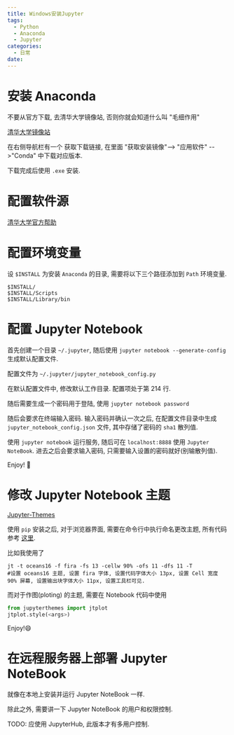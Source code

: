 ```yaml
---
title: Windows安装Jupyter
tags:
  - Python
  - Anaconda
  - Jupyter
categories:
  - 日常
date:
---
```


<!--more-->

# 安装 Anaconda

不要从官方下载, 去清华大学镜像站, 否则你就会知道什么叫 "毛细作用"

[清华大学镜像站](https://mirrors.tuna.tsinghua.edu.cn)

在右侧导航栏有一个 获取下载链接, 在里面 "获取安装镜像"--> "应用软件" -->"Conda" 中下载对应版本.

下载完成后使用 `.exe` 安装.

# 配置软件源

[清华大学官方帮助](https://mirrors.tuna.tsinghua.edu.cn/help/anaconda)

# 配置环境变量

设 `$INSTALL` 为安装 `Anaconda` 的目录, 需要将以下三个路径添加到 `Path` 环境变量.

```
$INSTALL/
$INSTALL/Scripts
$INSTALL/Library/bin
```

# 配置 Jupyter Notebook

首先创建一个目录 `~/.jupyter`, 随后使用 `jupyter notebook --generate-config` 生成默认配置文件.

配置文件为 `~/.jupyter/jupyter_notebook_config.py`

在默认配置文件中, 修改默认工作目录. 配置项处于第 214 行.

随后需要生成一个密码用于登陆, 使用 `jupyter notebook password`

随后会要求在终端输入密码. 输入密码并确认一次之后, 在配置文件目录中生成 `jupyter_notebook_config.json` 文件, 其中存储了密码的 `sha1` 散列值.

使用 `jupyter notebook` 运行服务, 随后可在 `localhost:8888` 使用 `Jupyter NoteBook`. 进去之后会要求输入密码, 只需要输入设置的密码就好(别输散列值).

Enjoy! 🙂

# 修改 Jupyter Notebook 主题

[Jupyter-Themes](https://github.com/dunovank/jupyter-themes)

使用 `pip` 安装之后, 对于浏览器界面, 需要在命令行中执行命名更改主题, 所有代码参考 [这里](https://github.com/dunovank/jupyter-themes#command-line-usage).

比如我使用了

```
jt -t oceans16 -f fira -fs 13 -cellw 90% -ofs 11 -dfs 11 -T
#设置 oceans16 主题, 设置 fira 字体, 设置代码字体大小 13px, 设置 Cell 宽度 90% 屏幕, 设置输出块字体大小 11px, 设置工具栏可见.
```

而对于作图(ploting) 的主题, 需要在 Notebook 代码中使用

```py
from jupyterthemes import jtplot
jtplot.style(<args>)
```

Enjoy!😄

# 在远程服务器上部署 Jupyter NoteBook

就像在本地上安装并运行 Jupyter NoteBook 一样.

除此之外, 需要讲一下 Jupyter NoteBook 的用户和权限控制.

TODO: 应使用 JupyterHub, 此版本才有多用户控制.
